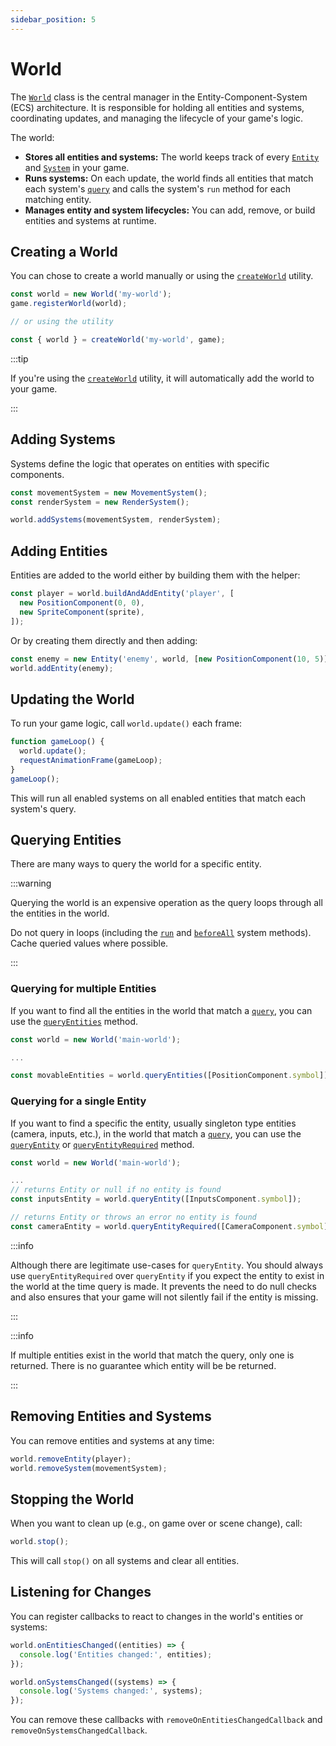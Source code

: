 ```yaml
---
sidebar_position: 5
---
```


# World

The [`World`](../../api/classes/World) class is the central manager in the Entity-Component-System (ECS) architecture. It is responsible for holding all entities and systems, coordinating updates, and managing the lifecycle of your game's logic.

The world:

- **Stores all entities and systems:** The world keeps track of every [`Entity`](../ecs/entity.md) and [`System`](../ecs/system.md) in your game.
- **Runs systems:** On each update, the world finds all entities that match each system's [`query`](../ecs/query.md) and calls the system's `run` method for each matching entity.
- **Manages entity and system lifecycles:** You can add, remove, or build entities and systems at runtime.

## Creating a World

You can chose to create a world manually or using the [`createWorld`](../../api/functions/createWorld.md) utility.

```ts
const world = new World('my-world');
game.registerWorld(world);

// or using the utility

const { world } = createWorld('my-world', game);
```

:::tip

If you're using the [`createWorld`](../../api/functions/createWorld.md) utility, it will automatically add the world to your game.

:::

## Adding Systems

Systems define the logic that operates on entities with specific components.

```ts
const movementSystem = new MovementSystem();
const renderSystem = new RenderSystem();

world.addSystems(movementSystem, renderSystem);
```

## Adding Entities

Entities are added to the world either by building them with the helper:

```ts
const player = world.buildAndAddEntity('player', [
  new PositionComponent(0, 0),
  new SpriteComponent(sprite),
]);
```

Or by creating them directly and then adding:

```ts
const enemy = new Entity('enemy', world, [new PositionComponent(10, 5)]);
world.addEntity(enemy);
```

## Updating the World

To run your game logic, call `world.update()` each frame:

```ts
function gameLoop() {
  world.update();
  requestAnimationFrame(gameLoop);
}
gameLoop();
```

This will run all enabled systems on all enabled entities that match each system's query.

## Querying Entities

There are many ways to query the world for a specific entity.

:::warning

Querying the world is an expensive operation as the query loops through all the entities in the world.

Do not query in loops (including the [`run`](../../api/classes/System.md#run) and [`beforeAll`](../../api/classes/System.md#beforeall) system methods). Cache queried values where possible.

:::

### Querying for multiple Entities

If you want to find all the entities in the world that match a [`query`](./query.md), you can use the [`queryEntities`](../../api/classes/World.md#queryentities) method.

```ts
const world = new World('main-world');

...

const movableEntities = world.queryEntities([PositionComponent.symbol]);
```

### Querying for a single Entity

If you want to find a specific the entity, usually singleton type entities (camera, inputs, etc.), in the world that match a [`query`](./query.md), you can use the [`queryEntity`](../../api/classes/World.md#queryentity) or [`queryEntityRequired`](../../api/classes/World.md#queryentityrequired) method.

```ts
const world = new World('main-world');

...
// returns Entity or null if no entity is found
const inputsEntity = world.queryEntity([InputsComponent.symbol]);

// returns Entity or throws an error no entity is found
const cameraEntity = world.queryEntityRequired([CameraComponent.symbol]);
```

:::info

Although there are legitimate use-cases for `queryEntity`. You should always use `queryEntityRequired` over `queryEntity` if you expect the entity to exist in the world at the time query is made. It prevents the need to do null checks and also ensures that your game will not silently fail if the entity is missing.

:::

:::info

If multiple entities exist in the world that match the query, only one is returned. There is no guarantee which entity will be be returned.

:::

## Removing Entities and Systems

You can remove entities and systems at any time:

```ts
world.removeEntity(player);
world.removeSystem(movementSystem);
```

## Stopping the World

When you want to clean up (e.g., on game over or scene change), call:

```ts
world.stop();
```

This will call `stop()` on all systems and clear all entities.

## Listening for Changes

You can register callbacks to react to changes in the world's entities or systems:

```ts
world.onEntitiesChanged((entities) => {
  console.log('Entities changed:', entities);
});

world.onSystemsChanged((systems) => {
  console.log('Systems changed:', systems);
});
```

You can remove these callbacks with `removeOnEntitiesChangedCallback` and `removeOnSystemsChangedCallback`.
